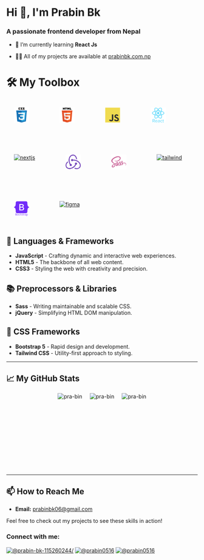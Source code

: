 <h1 align="start">Hi 👋, I'm Prabin Bk</h1>
<h3 align="start">A passionate frontend developer from Nepal</h3>

- 🌱 I’m currently learning **React Js**

- 👨‍💻 All of my projects are available at [prabinbk.com.np](prabinbk.com.np)

# 🛠️ My Toolbox

<p align="start" width=100% style="display: flex; justify-content: start; gap: 40px; flex-wrap: wrap;">
 
  <a href="https://www.w3schools.com/css/" target="_blank" rel="noreferrer">
    <img src="https://raw.githubusercontent.com/devicons/devicon/master/icons/css3/css3-original-wordmark.svg" alt="css3" width="40" height="40" style="margin: 20px;"/>
  </a>
  
   <a href="https://www.w3.org/html/" target="_blank" rel="noreferrer">
    <img src="https://raw.githubusercontent.com/devicons/devicon/master/icons/html5/html5-original-wordmark.svg" alt="html5" width="40" height="40" style="margin: 20px;"/>
  </a>
  
  <a href="https://developer.mozilla.org/en-US/docs/Web/JavaScript" target="_blank" rel="noreferrer">
    <img src="https://raw.githubusercontent.com/devicons/devicon/master/icons/javascript/javascript-original.svg" alt="javascript" width="40" height="40" style="margin: 20px;"/>
  </a>

   <a href="https://reactjs.org/" target="_blank" rel="noreferrer">
    <img src="https://raw.githubusercontent.com/devicons/devicon/master/icons/react/react-original-wordmark.svg" alt="react" width="40" height="40" style="margin: 20px;"/>
  </a>

  <a href="https://nextjs.org/" target="_blank" rel="noreferrer">
    <img src="https://cdn.worldvectorlogo.com/logos/nextjs-2.svg" alt="nextjs" width="40" height="40" style="margin: 20px;"/>
  </a>

   <a href="https://redux.js.org" target="_blank" rel="noreferrer">
    <img src="https://raw.githubusercontent.com/devicons/devicon/master/icons/redux/redux-original.svg" alt="redux" width="40" height="40" style="margin: 20px;"/>
  </a>

  <a href="https://sass-lang.com" target="_blank" rel="noreferrer">
    <img src="https://raw.githubusercontent.com/devicons/devicon/master/icons/sass/sass-original.svg" alt="sass" width="40" height="40" style="margin: 20px;"/>
  </a>
  
  <a href="https://tailwindcss.com/" target="_blank" rel="noreferrer">
    <img src="https://www.vectorlogo.zone/logos/tailwindcss/tailwindcss-icon.svg" alt="tailwind" width="40" height="40" style="margin: 20px;"/>
  </a>
  
   <a href="https://getbootstrap.com" target="_blank" rel="noreferrer">
    <img src="https://raw.githubusercontent.com/devicons/devicon/master/icons/bootstrap/bootstrap-plain-wordmark.svg" alt="bootstrap" width="40" height="40" style="margin: 20px;"/>
  </a>
  
  <a href="https://www.figma.com/" target="_blank" rel="noreferrer">
    <img src="https://www.vectorlogo.zone/logos/figma/figma-icon.svg" alt="figma" width="40" height="40" style="margin: 20px;"/>
  </a>
  
  
 
 

</p>

## 🌟 Languages & Frameworks
- **JavaScript** - Crafting dynamic and interactive web experiences.
- **HTML5** - The backbone of all web content.
- **CSS3** - Styling the web with creativity and precision.

## 📚 Preprocessors & Libraries
- **Sass** - Writing maintainable and scalable CSS.
- **jQuery** - Simplifying HTML DOM manipulation.

## 🎨 CSS Frameworks
- **Bootstrap 5** - Rapid design and development.
- **Tailwind CSS** - Utility-first approach to styling.

---

## 📈 My GitHub Stats

<div style="display: flex; flex-wrap: wrap; justify-content: center; gap: 20px;">
  <img src="https://github-readme-stats.vercel.app/api/top-langs?username=pra-bin&show_icons=true&locale=en&layout=compact" alt="pra-bin" style="height: 200px;"/>
  <img src="https://github-readme-stats.vercel.app/api?username=pra-bin&show_icons=true&locale=en" alt="pra-bin" style="height: 200px;"/>
  <img src="https://github-readme-streak-stats.herokuapp.com/?user=pra-bin&" alt="pra-bin" style="height: 200px;"/>
</div>

---

## 📫 How to Reach Me
- **Email:** [prabinbk06@gmail.com](mailto:prabinbk06@gmail.com)

Feel free to check out my projects to see these skills in action!

<h3 align="left">Connect with me:</h3>

<p align="left">
<a href="https://linkedin.com/in/@prabin-bk-115260244/" target="blank"><img align="center" src="https://raw.githubusercontent.com/rahuldkjain/github-profile-readme-generator/master/src/images/icons/Social/linked-in-alt.svg" alt="@prabin-bk-115260244/" height="30" width="40" /></a>
<a href="https://instagram.com/@prabin0516" target="blank"><img align="center" src="https://raw.githubusercontent.com/rahuldkjain/github-profile-readme-generator/master/src/images/icons/Social/instagram.svg" alt="@prabin0516" height="30" width="40" /></a>
<a href="https://fb.com/@prabin0516" target="blank"><img align="center" src="https://raw.githubusercontent.com/rahuldkjain/github-profile-readme-generator/master/src/images/icons/Social/facebook.svg" alt="@prabin0516" height="30" width="40" /></a>

</p>
